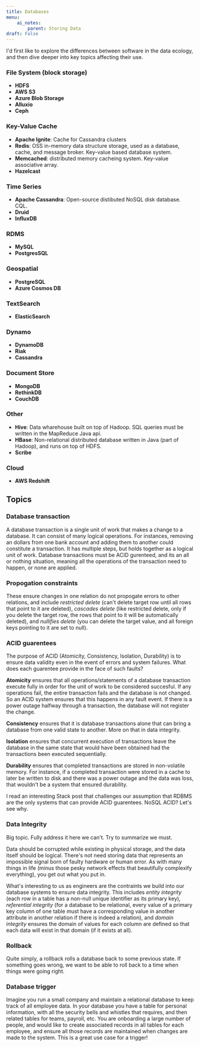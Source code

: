 ```yaml
---
title: Databases
menu:
    ai_notes:
        parent: Storing Data
draft: False
---
```

I'd first like to explore the differences between software in the data ecology,
and then dive deeper into key topics affecting their use.

### File System (block storage)
* **HDFS**
* **AWS S3**
* **Azure Blob Storage**
* **Alluxio**
* **Ceph**

### Key-Value Cache

* **Apache Ignite**: Cache for Cassandra clusters
* **Redis**: OSS in-memory data structure storage, used as a database, cache, and
message broker. Key-value based database system.
* **Memcached**: distributed memory cacheing system. Key-value associative array. 
* **Hazelcast**

### Time Series

* **Apache Cassandra**: Open-source distibuted NoSQL disk database. CQL.
* **Druid**
* **InfluxDB**

### RDMS
* **MySQL**
* **PostgresSQL**

### Geospatial

* **PostgreSQL**
* **Azure Cosmos DB**

### TextSearch

* **ElasticSearch**

### Dynamo

* **DynamoDB**
* **Riak**
* **Cassandra**

### Document Store

* **MongoDB**
* **RethinkDB**
* **CouchDB**

### Other

* **Hive**: Data wharehouse built on top of Hadoop. SQL queries must be written in the 
MapReduce Java api.
* **HBase**: Non-relational distributed database written in Java (part of Hadoop), and runs
on top of HDFS.
* **Scribe**

### Cloud
* **AWS Redshift**

## Topics

### Database transaction

A database transaction is a single unit of work that makes a change to a database. 
It can consist of many logical operations. For instances, removing an dollars from 
one bank account and adding them to another could constitute a transaction. 
It has multiple steps, but holds together as a logical unit of work. Database
transactions must be ACID gurenteed, and its an all or nothing situation, meaning
all the operations of the transaction need to happen, or none are applied. 

### Propogation constraints

These ensure changes in one relation do not propogate errors to other relations, 
and include *restricted delete* (can't delete target row until all rows that point to it 
are deleted), *cascades delete* (like restricted delete, only if you delete the 
target row, the rows that point to it will be automatically deleted), and 
*nullifies delete* (you can delete the target value, and all foreign keys pointing
to it are set to null). 

### ACID guarentees

The purpose of ACID (Atomicity, Consistency, Isolation, Durability) is to ensure
data validity even in the event of errors and system failures. What does each guarentee
provide in the face of such faults?

**Atomicity** ensures that all operations/statements of a database transaction execute
fully in order for the unit of work to be considered succesful. If any operations fail,
the entire transaction fails and the database is not changed. So an ACID system ensures
that this happens in any fault event. If there is a power outage halfway through a
transaction, the database will not register the change.

**Consistency** ensures that it is database transactions alone that can bring a
database from one valid state to another. More on that in data integrity.

**Isolation** ensures that concurrent execution of transactions leave the database
in the same state that would have been obtained had the transactions been executed
sequentially.

**Durability** ensures that completed transactions are stored in non-volatile memory.
For instance, if a completed transaction were stored in a cache to later be written
to disk and there was a power outage and the data was loss, that wouldn't be a system
that ensured durability.

I read an interesting Stack post that challenges our assumption that RDBMS are the
only systems that can provide ACID guarentees. NoSQL ACID? Let's see why.

### Data Integrity

Big topic. Fully address it here we can't. Try to summarize we must.

Data should be corrupted while existing in physical storage, and the data itself
should be logical. There's not need storing data that represents an impossible signal
born of faulty hardware or human error. As with many things in life (minus those pesky
network effects that beautifully complexify everything), you get out what you put in.

What's interesting to us as engineers are the contraints we build into our database
systems to ensure data integrity. This includes *entity integrity* (each row in a table
has a non-null unique identifier as its primary key), *referential integrity* (for
a database to be relational, every value of a primary key column of one table 
must have a corresponding value in another attribute in another relation if there
is indeed a relation), and *domain integrity* ensures the domain of values for each
column are defined so that each data will exist in that domain (if it exists at all).

### Rollback

Quite simply, a rollback rolls a database back to some previous state. If something
goes wrong, we want to be able to roll back to a time when things were going right.

### Database trigger

Imagine you run a small company and maintain a relational database to keep track
of all employee data. In your database you have a table for personal information,
with all the security bells and whistles that requires, and then related tables
for teams, payroll, etc. You are onboarding a large number of people, and would like
to create associated records in all tables for each employee, and ensure all those
records are maintained when changes are made to the system. This is a great use
case for a trigger!
